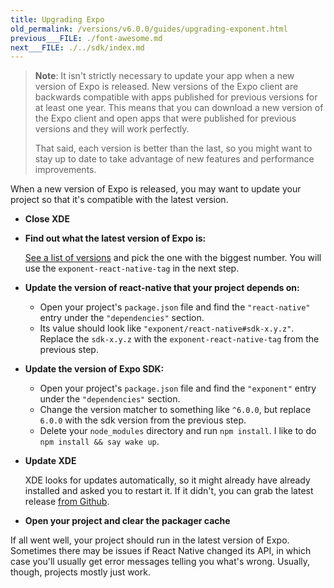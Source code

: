 ```yaml
---
title: Upgrading Expo
old_permalink: /versions/v6.0.0/guides/upgrading-exponent.html
previous___FILE: ./font-awesome.md
next___FILE: ./../sdk/index.md
---
```


> **Note**: It isn't strictly necessary to update your app when a new version of Expo is released. New versions of the Expo client are backwards compatible with apps published for previous versions for at least one year. This means that you can download a new version of the Expo client and open apps that were published for previous versions and they will work perfectly.
>
> That said, each version is better than the last, so you might want to stay up to date to take advantage of new features and performance improvements.

When a new version of Expo is released, you may want to update your project so that it's compatible with the latest version.

-   **Close XDE**

-   **Find out what the latest version of Expo is:**

    [See a list of versions](https://expo.io/--/versions) and pick the one with the biggest number. You will use the `exponent-react-native-tag` in the next step.

-   **Update the version of react-native that your project depends on:**

    -   Open your project's `package.json` file and find the `"react-native"` entry under the `"dependencies"` section.
    -   Its value should look like `"exponent/react-native#sdk-x.y.z"`. Replace the `sdk-x.y.z` with the `exponent-react-native-tag` from the previous step.

-   **Update the version of Expo SDK:**

    -   Open your project's `package.json` file and find the `"exponent"` entry under the `"dependencies"` section.
    -   Change the version matcher to something like `^6.0.0`, but replace `6.0.0` with the sdk version from the previous step.
    -   Delete your `node_modules` directory and run `npm install`. I like to do `npm install && say wake up`.

-   **Update XDE**

    XDE looks for updates automatically, so it might already have already installed and asked you to restart it. If it didn't, you can grab the latest release [from Github](https://github.com/exponent/xde/releases).

-   **Open your project and clear the packager cache**

If all went well, your project should run in the latest version of Expo. Sometimes there may be issues if React Native changed its API, in which case you'll usually get error messages telling you what's wrong. Usually, though, projects mostly just work.
